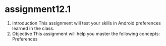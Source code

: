 # assignment12.1

1. Introduction
This assignment will test your skills in Android preferences learned in the class.
2. Objective
This assignment will help you master the following concepts:
Preferences
